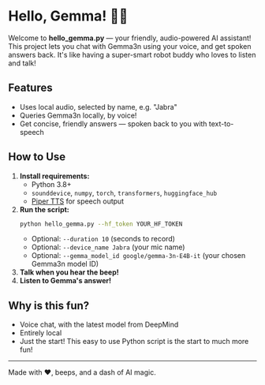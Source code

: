 # Hello, Gemma! 🎤🤖

Welcome to **hello_gemma.py** — your friendly, audio-powered AI assistant! This project lets you chat with Gemma3n using your voice, and get spoken answers back. It's like having a super-smart robot buddy who loves to listen and talk!

## Features
- Uses local audio, selected by name, e.g. "Jabra"
- Queries Gemma3n locally, by voice!
- Get concise, friendly answers — spoken back to you with text-to-speech

## How to Use
1. **Install requirements:**
   - Python 3.8+
   - `sounddevice`, `numpy`, `torch`, `transformers`, `huggingface_hub`
   - [Piper TTS](https://github.com/rhasspy/piper) for speech output
2. **Run the script:**
   ```bash
   python hello_gemma.py --hf_token YOUR_HF_TOKEN
   ```
   - Optional: `--duration 10` (seconds to record)
   - Optional: `--device_name Jabra` (your mic name)
   - Optional: `--gemma_model_id google/gemma-3n-E4B-it` (your chosen Gemma3n model ID)
3. **Talk when you hear the beep!**
4. **Listen to Gemma's answer!**

## Why is this fun?
- Voice chat, with the latest model from DeepMind
- Entirely local
- Just the start! This easy to use Python script is the start to much more fun!

---

Made with ❤️, beeps, and a dash of AI magic.
